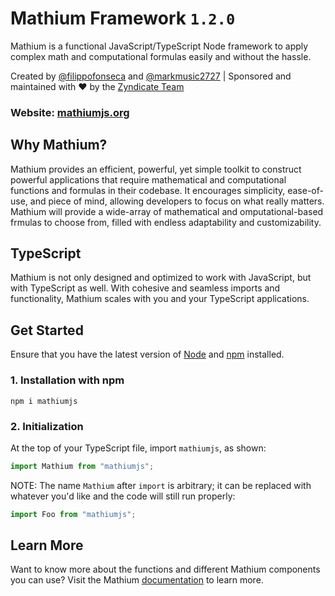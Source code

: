 # Mathium Framework `1.2.0`

Mathium is a functional JavaScript/TypeScript Node framework to apply complex math and computational formulas easily and without the hassle.

Created by [@filippofonseca](https://twitter.com/FilippoFonseca) and [@markmusic2727](https://twitter.com/markmusic2727) | Sponsored and maintained with ❤️ by the [Zyndicate Team](https://www.zyndicate.app/)

### Website: [mathiumjs.org](https://mathiumjs.surge.sh)

## Why Mathium?

Mathium provides an efficient, powerful, yet simple toolkit to construct powerful applications that require mathematical and computational functions and formulas in their codebase. It encourages simplicity, ease-of-use, and piece of mind, allowing developers to focus on what really matters. Mathium will provide a wide-array of mathematical and omputational-based frmulas to choose from, filled with endless adaptability and customizability.

## TypeScript

Mathium is not only designed and optimized to work with JavaScript, but with TypeScript as well. With cohesive and seamless imports and functionality, Mathium scales with you and your TypeScript applications.

## Get Started

Ensure that you have the latest version of [Node](https://nodejs.org/en/) and [npm](https://npmjs.org) installed.

### 1. Installation with npm

```
npm i mathiumjs
```

### 2. Initialization

At the top of your TypeScript file, import `mathiumjs`, as shown:

```ts
import Mathium from "mathiumjs";
```

NOTE: The name `Mathium` after `import` is arbitrary; it can be replaced with whatever you'd like and the code will still run properly:

```ts
import Foo from "mathiumjs";
```

## Learn More

Want to know more about the functions and different Mathium components you can use? Visit the Mathium [documentation](https://mathiumjs.surge.sh/docs/) to learn more.
